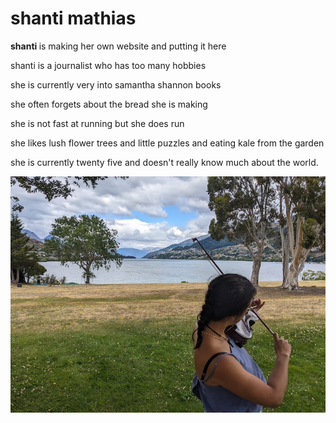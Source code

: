 # shanti mathias
<b> shanti </b> is making her own website and putting it here

shanti is a journalist who has too many hobbies

she is currently very into samantha shannon books 

she often forgets about the bread she is making 

she is not fast at running but she does run  

she likes lush flower trees and little puzzles and eating kale from the garden 

she is currently twenty five and doesn't really know much about the world. 

![Shanti playing viola by Queenstown lake](/assets/shanti_by_lake_resized.jpg)

